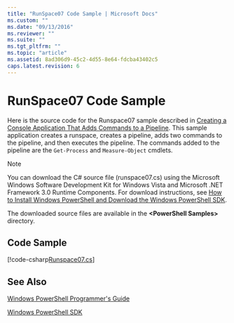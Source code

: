 ```yaml
---
title: "RunSpace07 Code Sample | Microsoft Docs"
ms.custom: ""
ms.date: "09/13/2016"
ms.reviewer: ""
ms.suite: ""
ms.tgt_pltfrm: ""
ms.topic: "article"
ms.assetid: 8ad306d9-45c2-4d55-8e64-fdcba43402c5
caps.latest.revision: 6
---
```

# RunSpace07 Code Sample

Here is the source code for the Runspace07 sample described in [Creating a Console Application That Adds Commands to a Pipeline](http://msdn.microsoft.com/en-us/01eb7808-e97b-4905-80be-9e2fa38c262e). This sample application creates a runspace, creates a pipeline, adds two commands to the pipeline, and then executes the pipeline. The commands added to the pipeline are the `Get-Process` and `Measure-Object` cmdlets.

> [!NOTE]
> You can download the C# source file (runspace07.cs) using the Microsoft Windows Software Development Kit for Windows Vista and Microsoft .NET Framework 3.0 Runtime Components. For download instructions, see [How to Install Windows PowerShell and Download the Windows PowerShell SDK](/powershell/developer/installing-the-windows-powershell-sdk).
>
> The downloaded source files are available in the **\<PowerShell Samples>** directory.

## Code Sample

[!code-csharp[Runspace07.cs](../../powershell-sdk-samples/SDK-2.0/csharp/Runspace07/Runspace07.cs#L11-L108 "Runspace07.cs")]

## See Also

[Windows PowerShell Programmer's Guide](./windows-powershell-programmer-s-guide.md)

[Windows PowerShell SDK](../windows-powershell-reference.md)